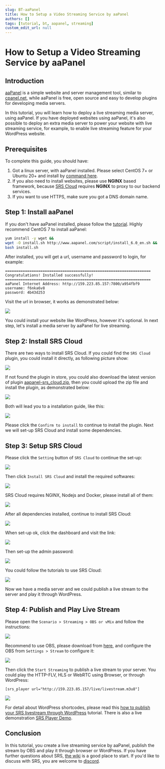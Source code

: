 ```yaml
---
slug: BT-aaPanel
title: How to Setup a Video Streaming Service by aaPanel
authors: []
tags: [tutorial, bt, aapanel, streaming]
custom_edit_url: null
---
```


# How to Setup a Video Streaming Service by aaPanel

## Introduction

[aaPanel](https://www.aapanel.com) is a simple website and server management tool, similar to [cpanel.net](https://cpanel.net/), while aaPanel is free, open source and easy to develop plugins for developing media servers.

In this tutorial, you will learn how to deploy a live streaming media server, using aaPanel. If you have deployed websites using aaPanel, it's also possible to deploy an extra media server to power your website with live streaming service, for example, to enable live streaming feature for your WordPress website.

## Prerequisites

To complete this guide, you should have:

1. Got a linux server, with aaPanel installed. Please select CentOS 7+ or Ubuntu 20+ and install by [command here](https://www.aapanel.com/install.html).
2. If you also need to install websites, please use **NGINX** based framework, because [SRS Cloud](https://github.com/ossrs/srs-cloud) requires **NGINX** to proxy to our backend services.
3. If you want to use HTTPS, make sure you got a DNS domain name.

## Step 1: Install aaPanel

If you don't have aaPanel installed, please follow the [tutorial](https://www.aapanel.com/install.html). Highly recommend CentOS 7 to install aaPanel:

```bash
yum install -y wget &&
wget -O install.sh http://www.aapanel.com/script/install_6.0_en.sh &&
bash install.sh
```

After installed, you will get a url, username and password to login, for example:

```text
==================================================================
Congratulations! Installed successfully!
==================================================================
aaPanel Internet Address: http://159.223.85.157:7800/a954fbf9
username: f6nka6v8
password: 4b43d253
```

Visit the url in browser, it works as demonstrated below:

![](/img/blog-2022-04-29-en-001.png)

You could install your website like WordPress, however it's optional. In next step, let's install a media server by aaPanel for live streaming.

## Step 2: Install SRS Cloud

There are two ways to install SRS Cloud. If you could find the `SRS Cloud` plugin, you could install it directly, as following picture show:

![](/img/blog-2022-04-29-en-002.png)

If not found the plugin in store, you could also download the latest version of plugin [aapanel-srs_cloud.zip](https://github.com/ossrs/srs-cloud/releases/latest/download/aapanel-srs_cloud.zip), then you could upload the zip file and install the plugin, as demonstrated below:

![](/img/blog-2022-04-29-en-003.png)

Both will lead you to a installation guide, like this:

![](/img/blog-2022-04-29-en-004.png)

Please click the `Confirm to install` to continue to install the plugin. Next we will set-up SRS Cloud and install some dependencies.

## Step 3: Setup SRS Cloud

Please click the `Setting` button of `SRS Cloud` to continue the set-up:

![](/img/blog-2022-04-29-en-005.png)

Then click `Install SRS Cloud` and install the required softwares:

![](/img/blog-2022-04-29-en-006.png)

SRS Cloud requires NGINX, Nodejs and Docker, please install all of them:

![](/img/blog-2022-04-29-en-007.png)

After all dependencies installed, continue to install SRS Cloud:

![](/img/blog-2022-04-29-en-008.png)

When set-up ok, click the dashboard and visit the link:

![](/img/blog-2022-04-29-en-009.png)

Then set-up the admin password:

![](/img/blog-2022-04-29-en-010.png)

You could follow the tutorials to use SRS Cloud:

![](/img/blog-2022-04-29-en-011.png)

Now we have a media server and we could publish a live stream to the server and play it through WordPress.

## Step 4: Publish and Play Live Stream

Please open the `Scenario > Streaming > OBS or vMix` and follow the instructions:

![](/img/blog-2022-04-29-en-012.png)

Recommend to use OBS, please download from [here](https://obsproject.com/download), and configure the OBS from `Settings > Stream` to configure it:

![](/img/blog-2022-04-29-en-013.png)

Then click the `Start Streaming` to publish a live stream to your server. You could play the HTTP-FLV, HLS or WebRTC using Browser, or through WordPress:

```text
[srs_player url="http://159.223.85.157/live/livestream.m3u8"]
```

![](/img/blog-2022-04-29-en-014.png)

For detail about WordPress shortcodes, please read this [how to publish your SRS livestream through WordPress](https://blog.ossrs.io/publish-your-srs-livestream-through-wordpress-ec18dfae7d6f) tutorial. There is also a live demonstration [SRS Player Demo](https://wp.ossrs.io/2022/04/25/srs-player/).

## Conclusion

In this tutorial, you create a live streaming service by aaPanel, publish the stream by OBS and play it through browser or WordPress. If you have further questions about SRS, [the wiki](https://github.com/ossrs/srs/wiki/v4_EN_Home) is a good place to start. If you'd like to discuss with SRS, you are welcome to [discord](https://discord.gg/yZ4BnPmHAd).

